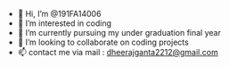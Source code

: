 - 👋 Hi, I’m @191FA14006
- 👀 I’m interested in coding
- 🌱 I’m currently pursuing my under graduation final year
- 💞️ I’m looking to collaborate on coding projects 
- 📫 contact me via mail : dheerajganta2212@gmail.com

<!---
191FA14006/191FA14006 is a ✨ special ✨ repository because its `README.md` (this file) appears on your GitHub profile.
You can click the Preview link to take a look at your changes.
--->
